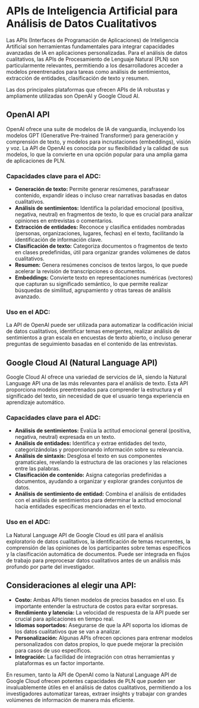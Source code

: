 # APIs de Inteligencia Artificial para Análisis de Datos Cualitativos

Las APIs (Interfaces de Programación de Aplicaciones) de Inteligencia Artificial son herramientas fundamentales para integrar capacidades avanzadas de IA en aplicaciones personalizadas. Para el análisis de datos cualitativos, las APIs de Procesamiento de Lenguaje Natural (PLN) son particularmente relevantes, permitiendo a los desarrolladores acceder a modelos preentrenados para tareas como análisis de sentimientos, extracción de entidades, clasificación de texto y resumen.

Las dos principales plataformas que ofrecen APIs de IA robustas y ampliamente utilizadas son OpenAI y Google Cloud AI.

## OpenAI API

OpenAI ofrece una suite de modelos de IA de vanguardia, incluyendo los modelos GPT (Generative Pre-trained Transformer) para generación y comprensión de texto, y modelos para incrustaciones (embeddings), visión y voz. La API de OpenAI es conocida por su flexibilidad y la calidad de sus modelos, lo que la convierte en una opción popular para una amplia gama de aplicaciones de PLN.

### Capacidades clave para el ADC:

*   **Generación de texto:** Permite generar resúmenes, parafrasear contenido, expandir ideas o incluso crear narrativas basadas en datos cualitativos.
*   **Análisis de sentimientos:** Identifica la polaridad emocional (positiva, negativa, neutral) en fragmentos de texto, lo que es crucial para analizar opiniones en entrevistas o comentarios.
*   **Extracción de entidades:** Reconoce y clasifica entidades nombradas (personas, organizaciones, lugares, fechas) en el texto, facilitando la identificación de información clave.
*   **Clasificación de texto:** Categoriza documentos o fragmentos de texto en clases predefinidas, útil para organizar grandes volúmenes de datos cualitativos.
*   **Resumen:** Genera resúmenes concisos de textos largos, lo que puede acelerar la revisión de transcripciones o documentos.
*   **Embeddings:** Convierte texto en representaciones numéricas (vectores) que capturan su significado semántico, lo que permite realizar búsquedas de similitud, agrupamiento y otras tareas de análisis avanzado.

### Uso en el ADC:

La API de OpenAI puede ser utilizada para automatizar la codificación inicial de datos cualitativos, identificar temas emergentes, realizar análisis de sentimientos a gran escala en encuestas de texto abierto, o incluso generar preguntas de seguimiento basadas en el contenido de las entrevistas.

## Google Cloud AI (Natural Language API)

Google Cloud AI ofrece una variedad de servicios de IA, siendo la Natural Language API una de las más relevantes para el análisis de texto. Esta API proporciona modelos preentrenados para comprender la estructura y el significado del texto, sin necesidad de que el usuario tenga experiencia en aprendizaje automático.

### Capacidades clave para el ADC:

*   **Análisis de sentimientos:** Evalúa la actitud emocional general (positiva, negativa, neutral) expresada en un texto.
*   **Análisis de entidades:** Identifica y extrae entidades del texto, categorizándolas y proporcionando información sobre su relevancia.
*   **Análisis de sintaxis:** Desglosa el texto en sus componentes gramaticales, revelando la estructura de las oraciones y las relaciones entre las palabras.
*   **Clasificación de contenido:** Asigna categorías predefinidas a documentos, ayudando a organizar y explorar grandes conjuntos de datos.
*   **Análisis de sentimiento de entidad:** Combina el análisis de entidades con el análisis de sentimientos para determinar la actitud emocional hacia entidades específicas mencionadas en el texto.

### Uso en el ADC:

La Natural Language API de Google Cloud es útil para el análisis exploratorio de datos cualitativos, la identificación de temas recurrentes, la comprensión de las opiniones de los participantes sobre temas específicos y la clasificación automática de documentos. Puede ser integrada en flujos de trabajo para preprocesar datos cualitativos antes de un análisis más profundo por parte del investigador.

## Consideraciones al elegir una API:

*   **Costo:** Ambas APIs tienen modelos de precios basados en el uso. Es importante entender la estructura de costos para evitar sorpresas.
*   **Rendimiento y latencia:** La velocidad de respuesta de la API puede ser crucial para aplicaciones en tiempo real.
*   **Idiomas soportados:** Asegurarse de que la API soporta los idiomas de los datos cualitativos que se van a analizar.
*   **Personalización:** Algunas APIs ofrecen opciones para entrenar modelos personalizados con datos propios, lo que puede mejorar la precisión para casos de uso específicos.
*   **Integración:** La facilidad de integración con otras herramientas y plataformas es un factor importante.

En resumen, tanto la API de OpenAI como la Natural Language API de Google Cloud ofrecen potentes capacidades de PLN que pueden ser invaluablemente útiles en el análisis de datos cualitativos, permitiendo a los investigadores automatizar tareas, extraer insights y trabajar con grandes volúmenes de información de manera más eficiente.

